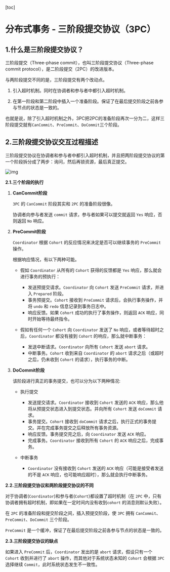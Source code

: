 [toc]



# 分布式事务 - 三阶段提交协议（3PC）

## 1.什么是三阶段提交协议？

三阶段提交（Three-phase commit），也叫三阶段提交协议（Three-phase commit protocol），是二阶段提交（2PC）的改进版本。

与两阶段提交不同的是，三阶段提交有两个改动点。

1. 引入超时机制。同时在协调者和参与者中都引入超时机制。

2. 在第一阶段和第二阶段中插入一个准备阶段。保证了在最后提交阶段之前各参与节点的状态是一致的。

也就是说，除了引入超时机制之外，3PC把2PC的准备阶段再次一分为二，这样三阶段提交就有`CanCommit`、`PreCommit`、`DoCommit`三个阶段。

## 2.三阶段提交协议交互过程描述

三阶段提交协议在协调者和参与者中都引入超时机制，并且把两阶段提交协议的第一个阶段拆分成了两步：询问，然后再锁资源，最后真正提交。

![img](https://homan-blog.oss-cn-beijing.aliyuncs.com/study-demo/project-design/20210418204010.webp)

**2.1.三个阶段的执行**

1. **CanCommit阶段**

   `3PC` 的 `CanCommit` 阶段其实和 `2PC` 的准备阶段很像。

   协调者向参与者发送 `commit` 请求，参与者如果可以提交就返回 `Yes` 响应，否则返回 `No` 响应。

2. **PreCommit阶段**

   `Coordinator`  根据  `Cohort` 的反应情况来决定是否可以继续事务的 `PreCommit` 操作。

   根据响应情况，有以下两种可能。

   - 假如 `Coordinator` 从所有的 `Cohort` 获得的反馈都是 `Yes` 响应，那么就会进行事务的预执行：
     - 发送预提交请求。`Coordinator` 向 `Cohort` 发送 `PreCommit` 请求，并进入 `Prepared` 阶段。
     - 事务预提交。`Cohort` 接收到 `PreCommit` 请求后，会执行事务操作，并将 `undo` 和 `redo` 信息记录到事务日志中。
     - 响应反馈。如果 `Cohort` 成功的执行了事务操作，则返回 `ACK` 响应，同时开始等待最终指令。

   - 假如有任何一个 `Cohort` 向 `Coordinator` 发送了 `No` 响应，或者等待超时之后，`Coordinator` 都没有接到 `Cohort` 的响应，那么就中断事务：
     - 发送中断请求。`Coordinator` 向所有 `Cohort` 发送 `abort` 请求。
     - 中断事务。`Cohort` 收到来自 `Coordinator` 的 `abort` 请求之后（或超时之后，仍未收到 `Cohort` 的请求），执行事务的中断。

3. **DoCommit阶段**

   该阶段进行真正的事务提交，也可以分为以下两种情况:

   - 执行提交
     - 发送提交请求。`Coordinator` 接收到 `Cohort` 发送的 `ACK` 响应，那么他将从预提交状态进入到提交状态。并向所有 `Cohort` 发送 `doCommit` 请求。
     - 事务提交。`Cohort` 接收到 `doCommit` 请求之后，执行正式的事务提交。并在完成事务提交之后释放所有事务资源。
     - 响应反馈。事务提交完之后，向 `Coordinator` 发送 `ACK` 响应。
     - 完成事务。`Coordinator` 接收到所有 `Cohort` 的 `ACK` 响应之后，完成事务。

   - 中断事务
     - `Coordinator` 没有接收到 `Cohort` 发送的 `ACK` 响应（可能是接受者发送的不是 `ACK` 响应，也可能响应超时），那么就会执行中断事务。

**2.2.三阶段提交协议和两阶段提交协议的不同**

对于协调者(`Coordinator`)和参与者(`Cohort`)都设置了超时机制（在 `2PC` 中，只有协调者拥有超时机制，即如果在一定时间内没有收到`cohort` 的消息则默认失败）。

在 `2PC` 的准备阶段和提交阶段之间，插入预提交阶段，使 `3PC` 拥有 `CanCommit`、`PreCommit`、`DoCommit` 三个阶段。

`PreCommit` 是一个缓冲，保证了在最后提交阶段之前各参与节点的状态是一致的。

**2.3.三阶段提交协议的缺点**

如果进入 `PreCommit` 后，`Coordinator` 发出的是 `abort` 请求，假设只有一个 `Cohort` 收到并进行了 `abort` 操作，而其他对于系统状态未知的 `Cohort` 会根据 `3PC` 选择继续 `Commit`，此时系统状态发生不一致性。

